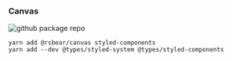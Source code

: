 ### Canvas
![github package repo](https://github.com/rsbear/canvas/workflows/Publish%20Canvas/badge.svg?branch=master)

```
yarn add @rsbear/canvas styled-components
yarn add --dev @types/styled-system @types/styled-components
```
